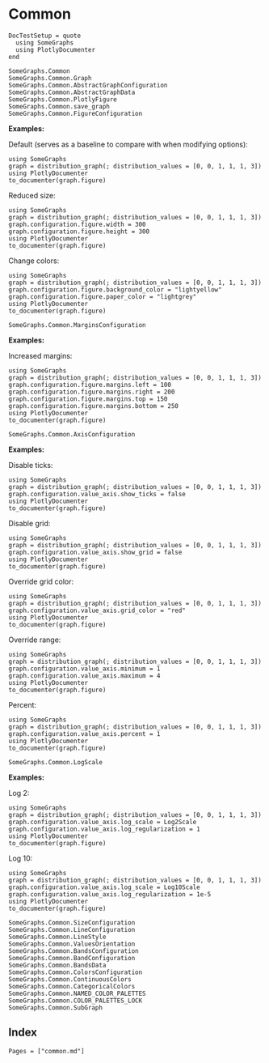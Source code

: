 # Common

```@meta
DocTestSetup = quote
  using SomeGraphs
  using PlotlyDocumenter
end
```

```@docs
SomeGraphs.Common
SomeGraphs.Common.Graph
SomeGraphs.Common.AbstractGraphConfiguration
SomeGraphs.Common.AbstractGraphData
SomeGraphs.Common.PlotlyFigure
SomeGraphs.Common.save_graph
SomeGraphs.Common.FigureConfiguration
```

**Examples:**

Default (serves as a baseline to compare with when modifying options):

```@example
using SomeGraphs
graph = distribution_graph(; distribution_values = [0, 0, 1, 1, 1, 3])
using PlotlyDocumenter
to_documenter(graph.figure)
```

Reduced size:

```@example
using SomeGraphs
graph = distribution_graph(; distribution_values = [0, 0, 1, 1, 1, 3])
graph.configuration.figure.width = 300
graph.configuration.figure.height = 300
using PlotlyDocumenter
to_documenter(graph.figure)
```

Change colors:

```@example
using SomeGraphs
graph = distribution_graph(; distribution_values = [0, 0, 1, 1, 1, 3])
graph.configuration.figure.background_color = "lightyellow"
graph.configuration.figure.paper_color = "lightgrey"
using PlotlyDocumenter
to_documenter(graph.figure)
```

```@docs
SomeGraphs.Common.MarginsConfiguration
```

**Examples:**

Increased margins:

```@example
using SomeGraphs
graph = distribution_graph(; distribution_values = [0, 0, 1, 1, 1, 3])
graph.configuration.figure.margins.left = 100
graph.configuration.figure.margins.right = 200
graph.configuration.figure.margins.top = 150
graph.configuration.figure.margins.bottom = 250
using PlotlyDocumenter
to_documenter(graph.figure)
```

```@docs
SomeGraphs.Common.AxisConfiguration
```

**Examples:**

Disable ticks:

```@example
using SomeGraphs
graph = distribution_graph(; distribution_values = [0, 0, 1, 1, 1, 3])
graph.configuration.value_axis.show_ticks = false
using PlotlyDocumenter
to_documenter(graph.figure)
```

Disable grid:

```@example
using SomeGraphs
graph = distribution_graph(; distribution_values = [0, 0, 1, 1, 1, 3])
graph.configuration.value_axis.show_grid = false
using PlotlyDocumenter
to_documenter(graph.figure)
```

Override grid color:

```@example
using SomeGraphs
graph = distribution_graph(; distribution_values = [0, 0, 1, 1, 1, 3])
graph.configuration.value_axis.grid_color = "red"
using PlotlyDocumenter
to_documenter(graph.figure)
```

Override range:

```@example
using SomeGraphs
graph = distribution_graph(; distribution_values = [0, 0, 1, 1, 1, 3])
graph.configuration.value_axis.minimum = 1
graph.configuration.value_axis.maximum = 4
using PlotlyDocumenter
to_documenter(graph.figure)
```

Percent:

```@example
using SomeGraphs
graph = distribution_graph(; distribution_values = [0, 0, 1, 1, 1, 3])
graph.configuration.value_axis.percent = 1
using PlotlyDocumenter
to_documenter(graph.figure)
```

```@docs
SomeGraphs.Common.LogScale
```

**Examples:**

Log 2:

```@example
using SomeGraphs
graph = distribution_graph(; distribution_values = [0, 0, 1, 1, 1, 3])
graph.configuration.value_axis.log_scale = Log2Scale
graph.configuration.value_axis.log_regularization = 1
using PlotlyDocumenter
to_documenter(graph.figure)
```

Log 10:

```@example
using SomeGraphs
graph = distribution_graph(; distribution_values = [0, 0, 1, 1, 1, 3])
graph.configuration.value_axis.log_scale = Log10Scale
graph.configuration.value_axis.log_regularization = 1e-5
using PlotlyDocumenter
to_documenter(graph.figure)
```

```@docs
SomeGraphs.Common.SizeConfiguration
SomeGraphs.Common.LineConfiguration
SomeGraphs.Common.LineStyle
SomeGraphs.Common.ValuesOrientation
SomeGraphs.Common.BandsConfiguration
SomeGraphs.Common.BandConfiguration
SomeGraphs.Common.BandsData
SomeGraphs.Common.ColorsConfiguration
SomeGraphs.Common.ContinuousColors
SomeGraphs.Common.CategoricalColors
SomeGraphs.Common.NAMED_COLOR_PALETTES
SomeGraphs.Common.COLOR_PALETTES_LOCK
SomeGraphs.Common.SubGraph
```

## Index

```@index
Pages = ["common.md"]
```
